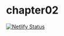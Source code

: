 # chapter02
[![Netlify Status](https://api.netlify.com/api/v1/badges/59c6e395-3874-4775-90a5-d9b4eea7d368/deploy-status)](https://app.netlify.com/sites/jeffgolota-chapter2/deploys)
